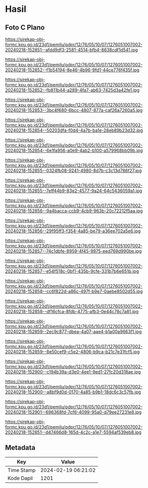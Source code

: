 # Hasil

## Foto C Plano

https://sirekap-obj-formc.kpu.go.id/23d1/pemilu/pdpr/12/76/05/10/07/1276051007002-20240218-152851--afdd9df3-2581-4514-bfb4-8638cdf1d541.jpg

https://sirekap-obj-formc.kpu.go.id/23d1/pemilu/pdpr/12/76/05/10/07/1276051007002-20240218-152852--f1b54194-8e46-4b96-9fd1-44ce776f435f.jpg

https://sirekap-obj-formc.kpu.go.id/23d1/pemilu/pdpr/12/76/05/10/07/1276051007002-20240218-152852--fb811b44-a289-4fa7-ab63-7425d3a42fe1.jpg

https://sirekap-obj-formc.kpu.go.id/23d1/pemilu/pdpr/12/76/05/10/07/1276051007002-20240218-152853--3bc4f680-6bcc-4807-877a-caf26a7260a5.jpg

https://sirekap-obj-formc.kpu.go.id/23d1/pemilu/pdpr/12/76/05/10/07/1276051007002-20240218-152854--50203dfa-f0d4-4a7b-ba1e-28eb89b23d32.jpg

https://sirekap-obj-formc.kpu.go.id/23d1/pemilu/pdpr/12/76/05/10/07/1276051007002-20240218-152854--6e1fa956-a0e9-4ab2-b100-a579968bb09b.jpg

https://sirekap-obj-formc.kpu.go.id/23d1/pemilu/pdpr/12/76/05/10/07/1276051007002-20240218-152855--0324fb08-9241-4980-8d7b-c3c13d786f27.jpg

https://sirekap-obj-formc.kpu.go.id/23d1/pemilu/pdpr/12/76/05/10/07/1276051007002-20240218-152855--7eff44b9-83e2-4577-9a24-64c5436059a1.jpg

https://sirekap-obj-formc.kpu.go.id/23d1/pemilu/pdpr/12/76/05/10/07/1276051007002-20240218-152856--9a4bacca-ccb9-4cb9-963b-20c72212f5aa.jpg

https://sirekap-obj-formc.kpu.go.id/23d1/pemilu/pdpr/12/76/05/10/07/1276051007002-20240218-152856--29f95ff3-f354-4a85-be79-a36ee702a5e6.jpg

https://sirekap-obj-formc.kpu.go.id/23d1/pemilu/pdpr/12/76/05/10/07/1276051007002-20240218-152857--74c1dbfe-8959-4f45-9975-eed769d990be.jpg

https://sirekap-obj-formc.kpu.go.id/23d1/pemilu/pdpr/12/76/05/10/07/1276051007002-20240218-152857--e54f518c-0bf1-435b-9cfe-331b7b6e651b.jpg

https://sirekap-obj-formc.kpu.go.id/23d1/pemilu/pdpr/12/76/05/10/07/1276051007002-20240218-152858--cc6f822d-a86c-497f-b9e7-0aebe8502d55.jpg

https://sirekap-obj-formc.kpu.go.id/23d1/pemilu/pdpr/12/76/05/10/07/1276051007002-20240218-152858--df16cfca-8fdb-4775-afb3-0e44c78c7a81.jpg

https://sirekap-obj-formc.kpu.go.id/23d1/pemilu/pdpr/12/76/05/10/07/1276051007002-20240218-152859--2ec9c877-dbea-4a07-aae4-b1a00a9663f1.jpg

https://sirekap-obj-formc.kpu.go.id/23d1/pemilu/pdpr/12/76/05/10/07/1276051007002-20240218-152859--8e50cef9-c5e2-4806-b9ca-b21c7e31fcf5.jpg

https://sirekap-obj-formc.kpu.go.id/23d1/pemilu/pdpr/12/76/05/10/07/1276051007002-20240218-152900--c194b39a-d3e0-4ee1-9ed1-27fc20d318ae.jpg

https://sirekap-obj-formc.kpu.go.id/23d1/pemilu/pdpr/12/76/05/10/07/1276051007002-20240218-152900--a8bf9d0d-0170-4a85-b9b1-18dc6c3c57fb.jpg

https://sirekap-obj-formc.kpu.go.id/23d1/pemilu/pdpr/12/76/05/10/07/1276051007002-20240218-152901--696368fd-7cf6-4099-95a0-d79ee27231e8.jpg

https://sirekap-obj-formc.kpu.go.id/23d1/pemilu/pdpr/12/76/05/10/07/1276051007002-20240218-152851--d47466d8-165d-4c2c-a1e7-5594af539eb8.jpg


## Metadata

| Key        | Value               |
| ---------- | ------------------- |
| Time Stamp | 2024-02-19 06:21:02 |
| Kode Dapil | 1201                |



